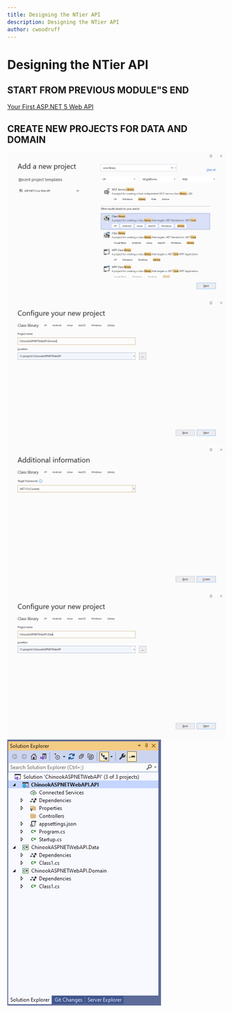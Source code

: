 ```yaml
---
title: Designing the NTier API
description: Designing the NTier API
author: cwoodruff
---
```

# Designing the NTier API

## START FROM PREVIOUS MODULE"S END
[Your First ASP.NET 5 Web API](your-first-aspnet-core-web-api.md)

## CREATE NEW PROJECTS FOR DATA AND DOMAIN

![](designing-ntier-api/Snag_adca7b7.png)
![](designing-ntier-api/Snag_adcb6cb.png)
![](designing-ntier-api/Snag_adcf829.png)
![](designing-ntier-api/Snag_add0e80.png)
![](designing-ntier-api/Snag_add3198.png)